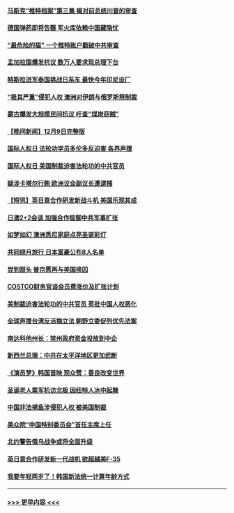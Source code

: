 #### [马斯克“推特档案”第三集 揭对前总统川普的审查](../pages/prog202/a103595196.md?t=12110050) 
#### [德国弹药即将吿磬 军火库依赖中国藏隐忧](../pages/prog202/a103595079.md?t=12110050) 
#### [“最危险的猫” 一个推特账户戳破中共审查](../pages/prog202/a103595075.md?t=12110050) 
#### [孟加拉国爆发抗议 数万人要求现总理下台](../pages/prog202/a103595072.md?t=12110050) 
#### [特斯拉进军泰国挑战日系车 最快今年印尼设厂](../pages/prog202/a103595047.md?t=12110050) 
#### [“极其严重”侵犯人权 澳洲对伊朗与俄罗斯祭制裁](../pages/prog202/a103595038.md?t=12110050) 
#### [蒙古爆发大规模民间抗议 吁查“煤炭窃贼”](../pages/prog202/a103595007.md?t=12110050) 
#### [【晚间新闻】12月9日完整版](../pages/prog202/a103594893.md?t=12110050) 
#### [国际人权日 法轮功学员多伦多反迫害 各界声援](../pages/prog202/a103594925.md?t=12110050) 
#### [国际人权日 美国制裁迫害法轮功的中共官员](../pages/prog202/a103594856.md?t=12110050) 
#### [疑涉卡塔尔行贿 欧洲议会副议长遭逮捕](../pages/prog202/a103594865.md?t=12110050) 
#### [【短讯】英日意合作研发新战斗机 美国乐观其成](../pages/prog202/a103594787.md?t=12110050) 
#### [日澳2+2会谈 加强合作抵御中共军事扩张](../pages/prog202/a103594789.md?t=12110050) 
#### [如梦如幻 澳洲悉尼家庭点亮圣诞彩灯](../pages/prog202/a103594804.md?t=12110050) 
#### [共同绕月旅行 日本富豪公布8人名单](../pages/prog202/a103594769.md?t=12110050) 
#### [尝到甜头 普京愿再与美国换囚](../pages/prog202/a103594703.md?t=12110050) 
#### [COSTCO财务官谈会员费涨价及扩张计划](../pages/prog202/a103594644.md?t=12110050) 
#### [美制裁迫害法轮功的中共官员 英批中国人权恶化](../pages/prog202/a103594590.md?t=12110050) 
#### [全球声援台湾反活摘立法 朝野立委促列优先法案](../pages/prog202/a103594539.md?t=12110050) 
#### [南达科他州长：禁州政府资金投放到中企](../pages/prog202/a103594476.md?t=12110050) 
#### [新西兰总理：中共在太平洋地区更加武断](../pages/prog202/a103594543.md?t=12110050) 
#### [《演员梦》韩国首映 观众赞：善良改变世界](../pages/prog202/a103594550.md?t=12110050) 
#### [圣诞老人乘军机访北极 因纽特人冰中起舞](../pages/prog202/a103594509.md?t=12110050) 
#### [中国非法捕鱼涉侵犯人权 被美国制裁](../pages/prog202/a103594414.md?t=12110050) 
#### [美众院“中国特别委员会”首任主席上任](../pages/prog202/a103594380.md?t=12110050) 
#### [北约警告俄乌战争或将全面升级](../pages/prog202/a103594385.md?t=12110050) 
#### [英日意合作研发新一代战机 欲超越美F-35](../pages/prog202/a103594346.md?t=12110050) 
#### [我要年轻两岁了！韩国新法统一计算年龄方式](../pages/prog202/a103594309.md?t=12110050) 

----
#### [ >>> 更早内容 <<< ](../indexes/prog202-earlier.md)
